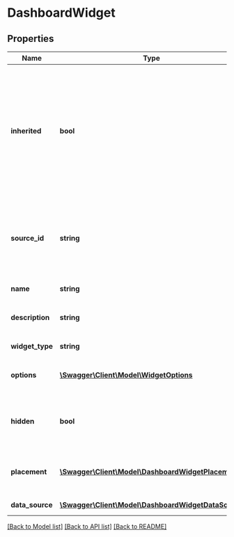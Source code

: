 # DashboardWidget

## Properties
Name | Type | Description | Notes
------------ | ------------- | ------------- | -------------
**inherited** | **bool** | Inherited widgets are tied to a parent dashboard and cannot have their &#x60;widgetType&#x60; or &#x60;options&#x60; modified, as  they are tracked with the parent dashboard widget. | [optional] 
**source_id** | **string** | If a widget was cloned from another widget, the ID of the source widget will be stored here. | [optional] 
**name** | **string** | The name of the widget. | [optional] 
**description** | **string** | A short description of the widget. | [optional] 
**widget_type** | **string** | The type of widget | [optional] 
**options** | [**\Swagger\Client\Model\WidgetOptions**](WidgetOptions.md) | A number of custom field values for this widget. | [optional] 
**hidden** | **bool** | Should the widget be displayed on the dashboard or not. | [optional] 
**placement** | [**\Swagger\Client\Model\DashboardWidgetPlacement**](DashboardWidgetPlacement.md) | Information about the placement of the widget | [optional] 
**data_source** | [**\Swagger\Client\Model\DashboardWidgetDataSource**](DashboardWidgetDataSource.md) | Data source information | [optional] 

[[Back to Model list]](../README.md#documentation-for-models) [[Back to API list]](../README.md#documentation-for-api-endpoints) [[Back to README]](../README.md)


